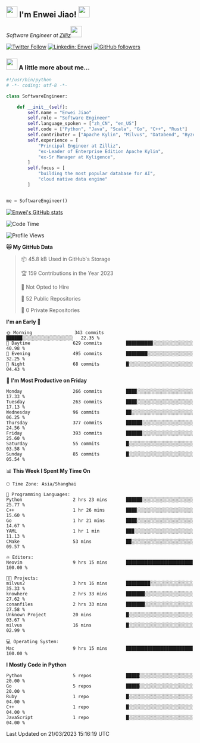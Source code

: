 <h2><img src="https://emojis.slackmojis.com/emojis/images/1531849430/4246/blob-sunglasses.gif?1531849430" width="30"/> I'm  Enwei Jiao! <img src="https://media.giphy.com/media/juBt25nT1KGys/giphy.gif" width=30> </h2>
<!-- <img align='right' src="https://media.giphy.com/media/M9gbBd9nbDrOTu1Mqx/giphy.gif" width="230"> -->
<p><em>Software Engineer at <a href="https://zilliz.com/">Zilliz</a><img src="https://media.giphy.com/media/WUlplcMpOCEmTGBtBW/giphy.gif" width="30"></em></p>

[![Twitter Follow](https://img.shields.io/twitter/follow/misteranmol?label=Follow)](https://twitter.com/intent/follow?screen_name=EnweiJiao)
[![Linkedin: Enwei](https://img.shields.io/badge/-enwei-blue?style=&logo=Linkedin&logoColor=white&link=https://www.linkedin.com/in/enwei-jiao-41192a97)](https://www.linkedin.com/in/enwei-jiao-41192a97/)
[![GitHub followers](https://img.shields.io/github/followers/jiaoew1991?label=Follow&style=social)](https://github.com/jiaoew1991)


### <img src="https://media.giphy.com/media/VgCDAzcKvsR6OM0uWg/giphy.gif" width="30"> A little more about me...  

```python
#!/usr/bin/python
# -*- coding: utf-8 -*-

class SoftwareEngineer:

    def __init__(self):
        self.name = "Enwei Jiao"
        self.role = "Software Engineer"
        self.language_spoken = ["zh_CN", "en_US"]
        self.code = ["Python", "Java", "Scala", "Go", "C++", "Rust"]
        self.contributer = ["Apache Kylin", "Milvus", "Databend", "Byzer-Lang"]
        self.experience = [
            "Principal Engineer at Zilliz",
            "ex-Leader of Enterprise Edition Apache Kylin",
            "ex-Sr Manager at Kyligence",
        ]
        self.focus = [
            "building the most popular database for AI",
            "cloud native data engine"
        ]


me = SoftwareEngineer()
```

[![Enwei's GitHub stats](https://github-readme-stats.vercel.app/api?username=jiaoew1991&count_private=true&show_icons=true)](https://github.com/jiaoew1991/jiaoew1991)

<!-- [![Top Langs](https://github-readme-stats.vercel.app/api/top-langs/?username=jiaoew1991&layout=compact)](https://github.com/jiaoew1991/jiaoew1991) -->

<!--START_SECTION:waka-->
![Code Time](http://img.shields.io/badge/Code%20Time-578%20hrs%2055%20mins-blue)

![Profile Views](http://img.shields.io/badge/Profile%20Views-0-blue)

**🐱 My GitHub Data** 

> 📦 45.8 kB Used in GitHub's Storage 
 > 
> 🏆 159 Contributions in the Year 2023
 > 
> 🚫 Not Opted to Hire
 > 
> 📜 52 Public Repositories 
 > 
> 🔑 0 Private Repositories 
 > 
**I'm an Early 🐤** 

```text
🌞 Morning                343 commits         ██████░░░░░░░░░░░░░░░░░░░   22.35 % 
🌆 Daytime                629 commits         ██████████░░░░░░░░░░░░░░░   40.98 % 
🌃 Evening                495 commits         ████████░░░░░░░░░░░░░░░░░   32.25 % 
🌙 Night                  68 commits          █░░░░░░░░░░░░░░░░░░░░░░░░   04.43 % 
```
📅 **I'm Most Productive on Friday** 

```text
Monday                   266 commits         ████░░░░░░░░░░░░░░░░░░░░░   17.33 % 
Tuesday                  263 commits         ████░░░░░░░░░░░░░░░░░░░░░   17.13 % 
Wednesday                96 commits          ██░░░░░░░░░░░░░░░░░░░░░░░   06.25 % 
Thursday                 377 commits         ██████░░░░░░░░░░░░░░░░░░░   24.56 % 
Friday                   393 commits         ██████░░░░░░░░░░░░░░░░░░░   25.60 % 
Saturday                 55 commits          █░░░░░░░░░░░░░░░░░░░░░░░░   03.58 % 
Sunday                   85 commits          █░░░░░░░░░░░░░░░░░░░░░░░░   05.54 % 
```


📊 **This Week I Spent My Time On** 

```text
🕑︎ Time Zone: Asia/Shanghai

💬 Programming Languages: 
Python                   2 hrs 23 mins       ██████░░░░░░░░░░░░░░░░░░░   25.77 % 
C++                      1 hr 26 mins        ████░░░░░░░░░░░░░░░░░░░░░   15.60 % 
Go                       1 hr 21 mins        ████░░░░░░░░░░░░░░░░░░░░░   14.67 % 
YAML                     1 hr 1 min          ███░░░░░░░░░░░░░░░░░░░░░░   11.13 % 
CMake                    53 mins             ██░░░░░░░░░░░░░░░░░░░░░░░   09.57 % 

🔥 Editors: 
Neovim                   9 hrs 15 mins       █████████████████████████   100.00 % 

🐱‍💻 Projects: 
milvus2                  3 hrs 16 mins       █████████░░░░░░░░░░░░░░░░   35.33 % 
knowhere                 2 hrs 33 mins       ███████░░░░░░░░░░░░░░░░░░   27.62 % 
conanfiles               2 hrs 33 mins       ███████░░░░░░░░░░░░░░░░░░   27.58 % 
Unknown Project          20 mins             █░░░░░░░░░░░░░░░░░░░░░░░░   03.67 % 
milvus                   16 mins             █░░░░░░░░░░░░░░░░░░░░░░░░   02.99 % 

💻 Operating System: 
Mac                      9 hrs 15 mins       █████████████████████████   100.00 % 
```

**I Mostly Code in Python** 

```text
Python                   5 repos             █████░░░░░░░░░░░░░░░░░░░░   20.00 % 
Go                       5 repos             █████░░░░░░░░░░░░░░░░░░░░   20.00 % 
Ruby                     1 repo              █░░░░░░░░░░░░░░░░░░░░░░░░   04.00 % 
C++                      1 repo              █░░░░░░░░░░░░░░░░░░░░░░░░   04.00 % 
JavaScript               1 repo              █░░░░░░░░░░░░░░░░░░░░░░░░   04.00 % 
```




 Last Updated on 21/03/2023 15:16:19 UTC
<!--END_SECTION:waka-->
